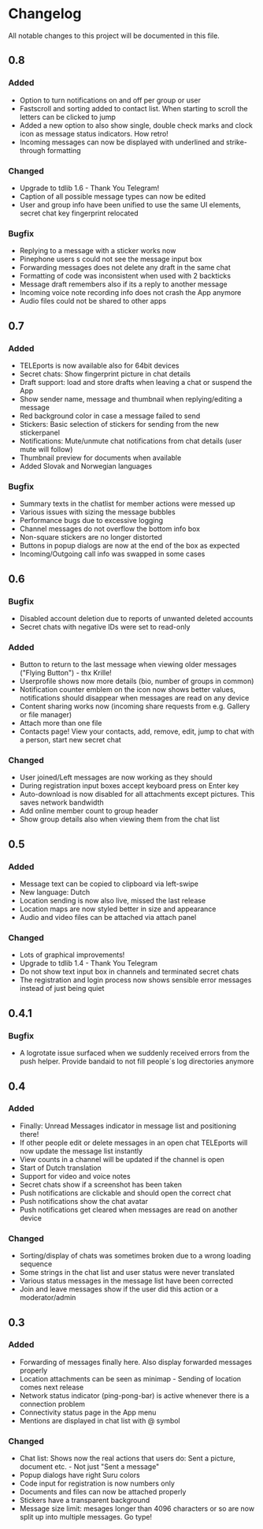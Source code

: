 # Changelog
All notable changes to this project will be documented in this file.

## 0.8
### Added
- Option to turn notifications on and off per group or user
- Fastscroll and sorting added to contact list. When starting to scroll the letters can be clicked to jump
- Added a new option to also show single, double check marks and clock icon as message status indicators. How retro!
- Incoming messages can now be displayed with underlined and strike-through formatting

### Changed
- Upgrade to tdlib 1.6 - Thank You Telegram!
- Caption of all possible message types can now be edited
- User and group info have been unified to use the same UI elements, secret chat key fingerprint relocated

### Bugfix
- Replying to a message with a sticker works now
- Pinephone users s could not see the message input box
- Forwarding messages does not delete any draft in the same chat
- Formatting of code was inconsistent when used with 2 backticks
- Message draft remembers also if its a reply to another message
- Incoming voice note recording info does not crash the App anymore
- Audio files could not be shared to other apps

## 0.7
### Added
- TELEports is now available also for 64bit devices
- Secret chats: Show fingerprint picture in chat details
- Draft support: load and store drafts when leaving a chat or suspend the App
- Show sender name, message and thumbnail when replying/editing a message
- Red background color in case a message failed to send
- Stickers: Basic selection of stickers for sending from the new stickerpanel
- Notifications: Mute/unmute chat notifications from chat details (user mute will follow)
- Thumbnail preview for documents when available
- Added Slovak and Norwegian languages

### Bugfix
- Summary texts in the chatlist for member actions were messed up
- Various issues with sizing the message bubbles
- Performance bugs due to excessive logging
- Channel messages do not overflow the bottom info box
- Non-square stickers are no longer distorted
- Buttons in popup dialogs are now at the end of the box as expected
- Incoming/Outgoing call info was swapped in some cases

## 0.6
### Bugfix
- Disabled account deletion due to reports of unwanted deleted accounts
- Secret chats with negative IDs were set to read-only

### Added
- Button to return to the last message when viewing older messages ("Flying Button") - thx Krille!
- Userprofile shows now more details (bio, number of groups in common)
- Notification counter emblem on the icon now shows better values, notifications should disappear when messages are read on any device
- Content sharing works now (incoming share requests from e.g. Gallery or file manager)
- Attach more than one file
- Contacts page! View your contacts, add, remove, edit, jump to chat with a person, start new secret chat

### Changed
- User joined/Left messages are now working as they should
- During registration input boxes accept keyboard press on Enter key
- Auto-download is now disabled for all attachments except pictures. This saves network bandwidth
- Add online member count to group header
- Show group details also when viewing them from the chat list

## 0.5
### Added
- Message text can be copied to clipboard via left-swipe
- New language: Dutch
- Location sending is now also live, missed the last release
- Location maps are now styled better in size and appearance
- Audio and video files can be attached via attach panel

### Changed
- Lots of graphical improvements!
- Upgrade to tdlib 1.4 - Thank You Telegram
- Do not show text input box in channels and terminated secret chats
- The registration and login process now shows sensible error messages instead of just being quiet

## 0.4.1
### Bugfix
- A logrotate issue surfaced when we suddenly received errors from the push helper. Provide bandaid to not fill people´s log directories anymore

## 0.4
### Added
- Finally: Unread Messages indicator in message list and positioning there!
- If other people edit or delete messages in an open chat TELEports will now update the message list instantly
- View counts in a channel will be updated if the channel is open
- Start of Dutch translation
- Support for video and voice notes
- Secret chats show if a screenshot has been taken
- Push notifications are clickable and should open the correct chat
- Push notifications show the chat avatar
- Push notifications get cleared when messages are read on another device

### Changed
- Sorting/display of chats was sometimes broken due to a wrong loading sequence
- Some strings in the chat list and user status were never translated
- Various status messages in the message list have been corrected
- Join and leave messages show if the user did this action or a moderator/admin

## 0.3
### Added
- Forwarding of messages finally here. Also display forwarded messages properly
- Location attachments can be seen as minimap - Sending of location comes next release
- Network status indicator (ping-pong-bar) is active whenever there is a connection problem
- Connectivity status page in the App menu
- Mentions are displayed in chat list with @ symbol
### Changed
- Chat list: Shows now the real actions that users do: Sent a picture, document etc. - Not just "Sent a message"
- Popup dialogs have right Suru colors
- Code input for registration is now numbers only
- Documents and files can now be attached properly
- Stickers have a transparent background
- Message size limit: mesages longer than 4096 characters or so are now split up into multiple messages. Go type!
